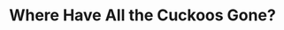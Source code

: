 ---
layout: manifest
title: Where Have All the Cuckoos Gone?
manifest_name: where-have-all-the-cuckoos-gone-

---